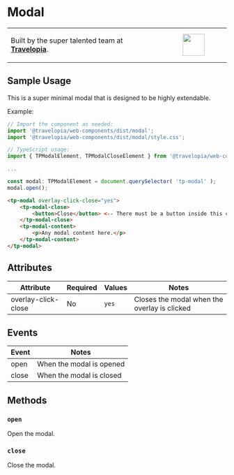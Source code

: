 # Modal

<table width="100%">
	<tr>
		<td align="left" width="70%">
        <p>Built by the super talented team at <strong><a href="https://www.travelopia.com/work-with-us/">Travelopia</a></strong>.</p>
		</td>
		<td align="center" width="30%">
			<img src="https://www.travelopia.com/wp-content/themes/travelopia/assets/svg/logo-travelopia-circle.svg" width="50" />
		</td>
	</tr>
</table>

## Sample Usage

This is a super minimal modal that is designed to be highly extendable.

Example:

```js
// Import the component as needed:
import '@travelopia/web-components/dist/modal';
import '@travelopia/web-components/dist/modal/style.css';

// TypeScript usage:
import { TPModalElement, TPModalCloseElement } from '@travelopia/web-components';

...

const modal: TPModalElement = document.querySelector( 'tp-modal' );
modal.open();
```

```html
<tp-modal overlay-click-close="yes">
	<tp-modal-close>
		<button>Close</button> <-- There must be a button inside this component.
	</tp-modal-close>
	<tp-modal-content>
		<p>Any modal content here.</p>
	</tp-modal-content>
</tp-modal>
```

## Attributes

| Attribute            | Required | Values | Notes                                        |
|----------------------|----------|--------|----------------------------------------------|
| overlay-click-close  | No       | `yes`  | Closes the modal when the overlay is clicked |

## Events

| Event | Notes                    |
|-------|--------------------------|
| open  | When the modal is opened |
| close | When the modal is closed |

## Methods

### `open`

Open the modal.

### `close`

Close the modal.
